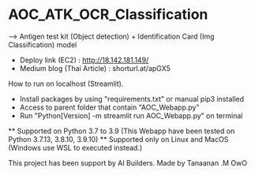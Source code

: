 # AOC_ATK_OCR_Classification
--> Antigen test kit (Object detection) + Identification Card (Img Classification) model 

- Deploy link (EC2) : http://18.142.181.149/
- Medium blog (Thai Article) : shorturl.at/apGX5

How to run on localhost (Streamlit).

- Install packages by using "requirements.txt" or manual pip3 installed
- Access to parent folder that contain "AOC_Webapp.py"
- Run "Python[Version] -m streamlit run AOC_Webapp.py" on terminal

** Supported on Python 3.7 to 3.9 (This Webapp have been tested on Python 3.7.13, 3.8.10, 3.9.10)
** Supported only on Linux and MacOS (Windows use WSL to executed instead.)

This project has been support by AI Builders.
Made by Tanaanan .M OwO

